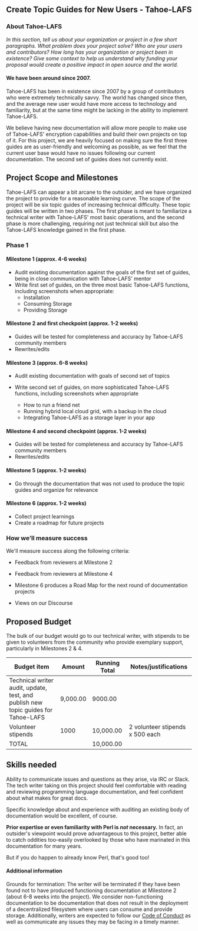 
## Create Topic Guides for New Users - Tahoe-LAFS

### About Tahoe-LAFS

_In this section, tell us about your organization or project in a few short paragraphs. What problem does your project solve? Who are your users and contributors? How long has your organization or project been in existence? Give some context to help us understand why funding your proposal would create a positive impact in open source and the world._

#### We have been around since 2007.
Tahoe-LAFS has been in existence since 2007 by a group of contributors who were extremely technically savvy. The world has changed since then, and the average new user would have more access to technology and familiarity, but at the same time might be lacking in the ability to implement Tahoe-LAFS.

We believe having new documentation will allow more people to make use of Tahoe-LAFS' encryption capabilities and build their own projects on top of it. For this project, we are heavily focused on making sure the first three guides are as user-friendly and welcoming as possible, as we feel that the current user base would have no issues following our current documentation. The second set of guides does not currently exist.

## Project Scope and Milestones
Tahoe-LAFS can appear a bit arcane to the outsider, and we have organized the project to provide for a reasonable learning curve. The scope of the project will be six topic guides of increasing technical difficulty. These topic guides will be written in two phases. The first phase is meant to familiarize a technical writer with Tahoe-LAFS' most basic operations, and the second phase is more challenging, requiring not just technical skill but also the Tahoe-LAFS knowledge gained in the first phase.

### Phase 1

#### Milestone 1 (approx. 4-6 weeks)

 - Audit existing documentation against the goals of the first set of
   guides, being in close communication with Tahoe-LAFS' mentor
 - Write first set of guides, on the three most basic Tahoe-LAFS
   functions, including screenshots when appropriate:
	 - Installation
	 - Consuming Storage
	 - Providing Storage

#### Milestone 2 and first checkpoint (approx. 1-2 weeks)

 - Guides will be tested for completeness and accuracy by Tahoe-LAFS
   community members
 - Rewrites/edits

#### Milestone 3 (approx. 6-8 weeks)

 - Audit existing documentation with goals of second set of topics
 - Write second set of guides, on more sophisticated Tahoe-LAFS
   functions, including screenshots when appropriate

	 - How to run a friend net
	 - Running hybrid local cloud grid, with a backup in the cloud
	 - Integrating Tahoe-LAFS as a storage layer in your app

#### Milestone 4 and second checkpoint (approx. 1-2 weeks)

 - Guides will be tested for completeness and accuracy by Tahoe-LAFS
   community members
 - Rewrites/edits
#### Milestone 5 (approx. 1-2 weeks)
			
 - Go through the documentation that was not used to produce the topic
   guides and organize for relevance

#### Milestone 6 (approx. 1-2 weeks)

 - Collect project learnings
 - Create a roadmap for future projects

### How we’ll measure success
We'll measure success along the following criteria:

 - Feedback from reviewers at Milestone 2

	

 - Feedback from reviewers at Milestone 4
 - Milestone 6 produces a Road Map for the next round of documentation
   projects
 - Views on our Discourse

##  Proposed Budget
The bulk of our budget would go to our technical writer, with stipends to be given to volunteers from the community who provide exemplary support, particularly in Milestones 2 & 4.

Budget item | Amount | Running Total | Notes/justifications
------------|--------|---------------|---------------------
Technical writer audit, update, test, and publish new topic guides for Tahoe-LAFS | 9,000.00 | 9000.00
Volunteer stipends  | 1000 | 10,000.00 | 2 volunteer stipends x 500 each
TOTAL |  | 10,000.00 |
## Skills needed

Ability to communicate issues and questions as they arise, via IRC or Slack.
The tech writer taking on this project should feel comfortable with reading and reviewing programming language documentation, and feel confident about what makes for great docs.

Specific knowledge about and experience with auditing an existing body of documentation would be excellent, of course.

**Prior expertise or even familiarity with Perl is  _not_  necessary.**  In fact, an outsider's viewpoint would prove advantageous to this project, better able to catch oddities too-easily overlooked by those who have marinated in this documentation for many years.

But if you do happen to already know Perl, that's good too!
#### Additional information

Grounds for termination: The writer will be terminated if they have been found not to have produced functioning documentation at Milestone 2 (about 6-8 weeks into the project). We consider non-functioning documentation to be documentation that does not result in the deployment of a decentralized filesystem where users can consume and provide storage. Additionally, writers are expected to follow our [Code of Conduct](https://github.com/tahoe-lafs/tahoe-lafs/blob/master/docs/CODE_OF_CONDUCT.md) as well as communicate any issues they may be facing in a timely manner.

